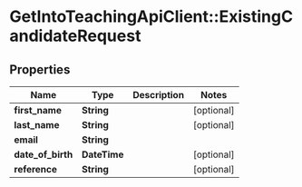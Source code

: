 # GetIntoTeachingApiClient::ExistingCandidateRequest

## Properties
Name | Type | Description | Notes
------------ | ------------- | ------------- | -------------
**first_name** | **String** |  | [optional] 
**last_name** | **String** |  | [optional] 
**email** | **String** |  | 
**date_of_birth** | **DateTime** |  | [optional] 
**reference** | **String** |  | [optional] 


